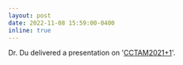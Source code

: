 ```yaml
---
layout: post
date: 2022-11-08 15:59:00-0400
inline: true
---
```


Dr. Du delivered a presentation on '[CCTAM2021+1](https://soet.sysu.edu.cn/zh-hans/article/762)'.
